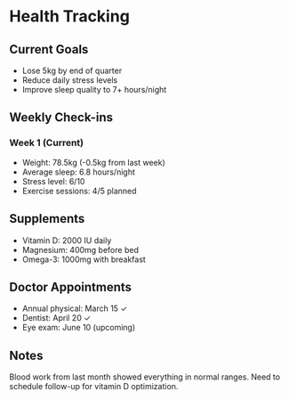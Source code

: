 # Health Tracking

## Current Goals
- Lose 5kg by end of quarter
- Reduce daily stress levels
- Improve sleep quality to 7+ hours/night

## Weekly Check-ins
### Week 1 (Current)
- Weight: 78.5kg (-0.5kg from last week)
- Average sleep: 6.8 hours/night
- Stress level: 6/10
- Exercise sessions: 4/5 planned

## Supplements
- Vitamin D: 2000 IU daily
- Magnesium: 400mg before bed
- Omega-3: 1000mg with breakfast

## Doctor Appointments
- Annual physical: March 15 ✓
- Dentist: April 20 ✓
- Eye exam: June 10 (upcoming)

## Notes
Blood work from last month showed everything in normal ranges. Need to schedule follow-up for vitamin D optimization.